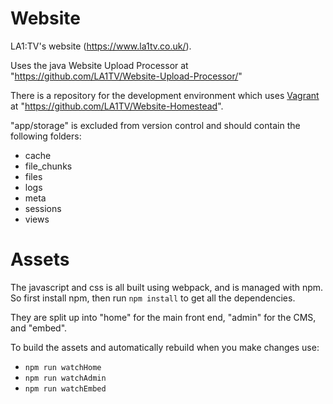 Website
=======

LA1:TV's website (https://www.la1tv.co.uk/).

Uses the java Website Upload Processor at "https://github.com/LA1TV/Website-Upload-Processor/"

There is a repository for the development environment which uses [Vagrant](
https://www.vagrantup.com/) at "https://github.com/LA1TV/Website-Homestead".

"app/storage" is excluded from version control and should contain the following folders:
- cache
- file_chunks
- files
- logs
- meta
- sessions
- views

# Assets
The javascript and css is all built using webpack, and is managed with npm. So first install npm, then run `npm install` to get all the dependencies.

They are split up into "home" for the main front end, "admin" for the CMS, and "embed".

To build the assets and automatically rebuild when you make changes use:
- `npm run watchHome`
- `npm run watchAdmin`
- `npm run watchEmbed`
